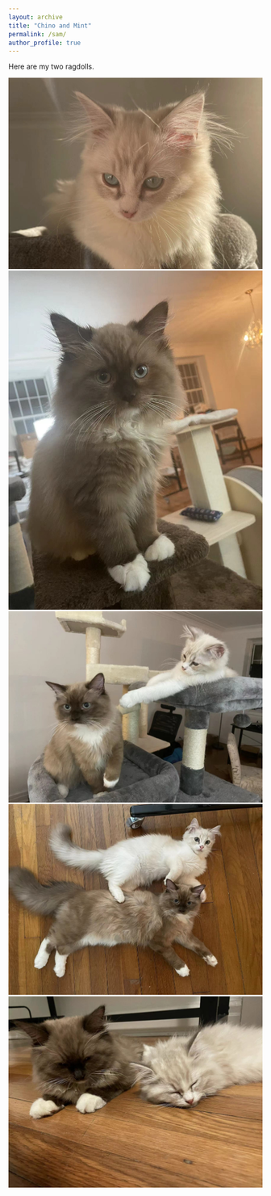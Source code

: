 ```yaml
---
layout: archive
title: "Chino and Mint"
permalink: /sam/
author_profile: true
---
```


<!--  -->

Here are my two ragdolls.

<img src="images/WechatIMG5.JPEG" class="img-responsive" alt=""> </div>
<img src="images/WechatIMG7.JPEG" class="img-responsive" alt=""> </div>
<img src="images/WechatIMG3.JPEG" class="img-responsive" alt=""> </div>
<img src="images/WechatIMG4.JPEG" class="img-responsive" alt=""> </div>
<img src="images/WechatIMG6.JPEG" class="img-responsive" alt=""> </div>
  
